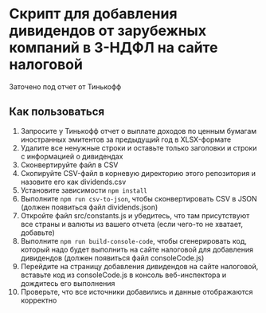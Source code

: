 # Скрипт для добавления дивидендов от зарубежных компаний в 3-НДФЛ на сайте налоговой

Заточено под отчет от Тинькофф

## Как пользоваться

1. Запросите у Тинькофф отчет о выплате доходов по ценным бумагам иностранных эмитентов за предыдущий год в XLSX-формате
2. Удалите все ненужные строки и оставьте только заголовки и строки с информацией о дивидендах
3. Сконвертируйте файл в CSV
4. Скопируйте CSV-файл в корневую директорию этого репозитория и назовите его как dividends.csv
5. Установите зависимости `npm install`
6. Выполните `npm run csv-to-json`, чтобы сконвертировать CSV в JSON (должен появиться файл dividends.json)
7. Откройте файл src/constants.js и убедитесь, что там присутствуют все страны и валюты из вашего отчета (если чего-то не хватает, добавьте)
8. Выполните `npm run build-console-code`, чтобы сгенерировать код, который надо будет выполнить на сайте налоговой для добавления дивидендов (должен появиться файл consoleCode.js)
9. Перейдите на страницу добавления дивидендов на сайте налоговой, вставьте код из consoleCode.js в консоль веб-инспектора и дождитесь его выполнения
10. Проверьте, что все источники добавились и данные отображаются корректно